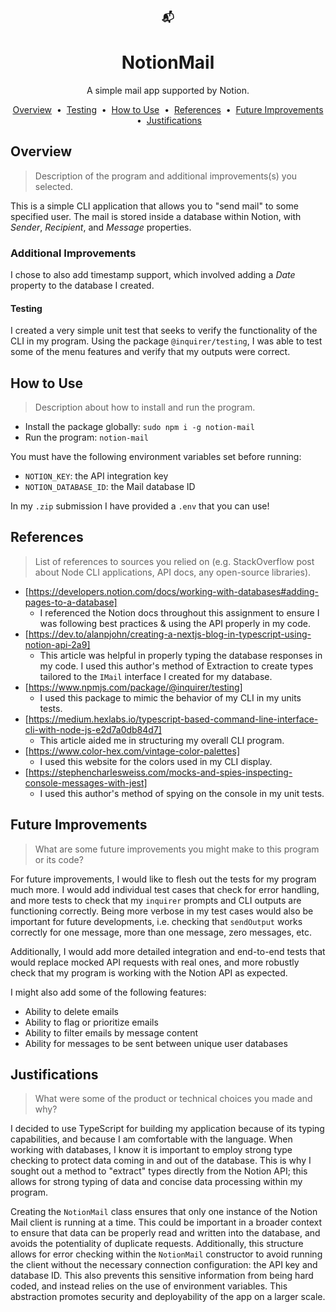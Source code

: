  <h3 align="center">📬</h3>
 <h1 align="center">NotionMail</h1>

<p align="center">A simple mail app supported by Notion.</p>

<p align="center">
  <a href="#overview">Overview</a> &nbsp;&bull;&nbsp;
  <a href="#testing">Testing</a> &nbsp;&bull;&nbsp;
  <a href="#how-to-use">How to Use</a> &nbsp;&bull;&nbsp;
  <a href="#references">References</a> &nbsp;&bull;&nbsp;
  <a href="#future-improvements">Future Improvements</a> &nbsp;&bull;&nbsp;
  <a href="#justifications">Justifications</a> 
</p>

## Overview

> Description of the program and additional improvements(s) you selected.

This is a simple CLI application that allows you to "send mail" to some specified user. The mail is stored inside a database within Notion, with _Sender_, _Recipient_, and _Message_ properties.

### Additional Improvements

I chose to also add timestamp support, which involved adding a _Date_ property to the database I created.

#### Testing

I created a very simple unit test that seeks to verify the functionality of the CLI in my program. Using the package `@inquirer/testing`, I was able to test some of the menu features and verify that my outputs were correct.

## How to Use

> Description about how to install and run the program.

- Install the package globally: `sudo npm i -g notion-mail`
- Run the program: `notion-mail`

You must have the following environment variables set before running:

- `NOTION_KEY`: the API integration key
- `NOTION_DATABASE_ID`: the Mail database ID

In my `.zip` submission I have provided a `.env` that you can use!

## References

> List of references to sources you relied on (e.g. StackOverflow post about Node CLI applications, API docs, any open-source libraries).

- [https://developers.notion.com/docs/working-with-databases#adding-pages-to-a-database]
  - I referenced the Notion docs throughout this assignment to ensure I was following best practices & using the API properly in my code.
- [https://dev.to/alanpjohn/creating-a-nextjs-blog-in-typescript-using-notion-api-2a9]
  - This article was helpful in properly typing the database responses in my code. I used this author's method of Extraction to create types tailored to the `IMail` interface I created for my database.
- [https://www.npmjs.com/package/@inquirer/testing]
  - I used this package to mimic the behavior of my CLI in my units tests.
- [https://medium.hexlabs.io/typescript-based-command-line-interface-cli-with-node-js-e2d7a0db84d7]
  - This article aided me in structuring my overall CLI program.
- [https://www.color-hex.com/vintage-color-palettes]
  - I used this website for the colors used in my CLI display.
- [https://stephencharlesweiss.com/mocks-and-spies-inspecting-console-messages-with-jest]
  - I used this author's method of spying on the console in my unit tests.

## Future Improvements

> What are some future improvements you might make to this program or its code?

For future improvements, I would like to flesh out the tests for my program much more. I would add individual test cases that check for error handling, and more tests to check that my `inquirer` prompts and CLI outputs are functioning correctly. Being more verbose in my test cases would also be important for future developments, i.e. checking that `sendOutput` works correctly for one message, more than one message, zero messages, etc.

Additionally, I would add more detailed integration and end-to-end tests that would replace mocked API requests with real ones, and more robustly check that my program is working with the Notion API as expected.

I might also add some of the following features:

- Ability to delete emails
- Ability to flag or prioritize emails
- Ability to filter emails by message content
- Ability for messages to be sent between unique user databases

## Justifications

> What were some of the product or technical choices you made and why?

I decided to use TypeScript for building my application because of its typing capabilities, and because I am comfortable with the language. When working with databases, I know it is important to employ strong type checking to protect data coming in and out of the database. This is why I sought out a method to "extract" types directly from the Notion API; this allows for strong typing of data and concise data processing within my program.

Creating the `NotionMail` class ensures that only one instance of the Notion Mail client is running at a time. This could be important in a broader context to ensure that data can be properly read and written into the database, and avoids the potentiality of duplicate requests. Additionally, this structure allows for error checking within the `NotionMail` constructor to avoid running the client without the necessary connection configuration: the API key and database ID. This also prevents this sensitive information from being hard coded, and instead relies on the use of environment variables. This abstraction promotes security and deployability of the app on a larger scale.
